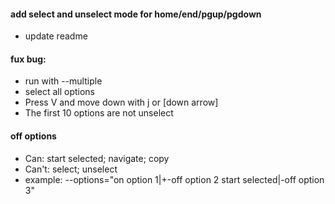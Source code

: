 #### add select and unselect mode for home/end/pgup/pgdown

- update readme

#### fux bug:

- run with --multiple
- select all options
- Press V and move down with j or [down arrow]
- The first 10 options are not unselect

#### off options

- Can: start selected; navigate; copy
- Can't: select; unselect
- example: --options="on option 1|+-off option 2 start selected|-off option 3"
